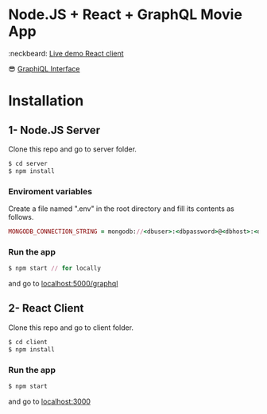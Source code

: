 # Node.JS + React + GraphQL Movie App
:neckbeard:   [Live demo React client](http://graphql-movieapp.surge.sh/)

:sunglasses:  [GraphiQL Interface](http://54.86.4.87:5000/graphql)

# Installation


## 1- Node.JS Server

Clone this repo and go to server folder.

```ruby 
$ cd server
$ npm install
```

### Enviroment variables
Create a file named ".env" in the root directory and fill its contents as follows.

```ruby
MONGODB_CONNECTION_STRING = mongodb://<dbuser>:<dbpassword>@<dbhost>:<dbport>/<dbname>
```


### Run the app
```ruby
$ npm start // for locally
```

and go to [localhost:5000/graphql](http://localhost:5000/graphql)



## 2- React Client

Clone this repo and go to client folder.
```ruby 
$ cd client
$ npm install
```

### Run the app
```ruby 
$ npm start
```

and go to [localhost:3000](http://localhost:3000/)

